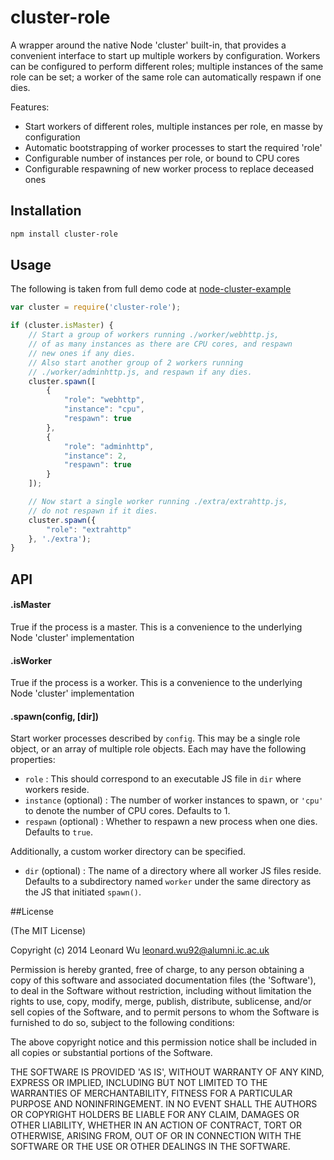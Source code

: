 # cluster-role

A wrapper around the native Node 'cluster' built-in, that provides a convenient interface to start up
multiple workers by configuration. Workers can be configured to perform different roles; multiple instances
of the same role can be set; a worker of the same role can automatically respawn if one dies.

Features:
* Start workers of different roles, multiple instances per role, en masse by configuration
* Automatic bootstrapping of worker processes to start the required 'role'
* Configurable number of instances per role, or bound to CPU cores
* Configurable respawning of new worker process to replace deceased ones


## Installation

```sh
npm install cluster-role
``` 

## Usage

The following is taken from full demo code at [node-cluster-example](https://github.com/leonardw/node-cluster-example)

```js
var cluster = require('cluster-role');

if (cluster.isMaster) {
    // Start a group of workers running ./worker/webhttp.js,
    // of as many instances as there are CPU cores, and respawn
    // new ones if any dies.
    // Also start another group of 2 workers running
    // ./worker/adminhttp.js, and respawn if any dies.
    cluster.spawn([
        {
            "role": "webhttp",
            "instance": "cpu",
            "respawn": true
        },
        {
            "role": "adminhttp",
            "instance": 2,
            "respawn": true
        }
    ]);

    // Now start a single worker running ./extra/extrahttp.js,
    // do not respawn if it dies.
    cluster.spawn({
        "role": "extrahttp"
    }, './extra');
}
```

## API

#### .isMaster
True if the process is a master. This is a convenience to the underlying Node 'cluster' implementation

#### .isWorker
True if the process is a worker. This is a convenience to the underlying Node 'cluster' implementation

#### .spawn(config, [dir])
Start worker processes described by `config`. This may be a single role object, or an array of multiple role objects.
Each may have the following properties: 

* `role` : This should correspond to an executable JS file in `dir` where workers reside.
* `instance` (optional) : The number of worker instances to spawn, or `'cpu'` to denote the number of CPU cores.
Defaults to 1.
* `respawn` (optional) : Whether to respawn a new process when one dies. Defaults to `true`.

Additionally, a custom worker directory can be specified.
* `dir` (optional) : The name of a directory where all worker JS files reside. Defaults to a subdirectory named `worker`
under the same directory as the JS that initiated `spawn()`.




##License

(The MIT License)

Copyright (c) 2014 Leonard Wu <leonard.wu92@alumni.ic.ac.uk>

Permission is hereby granted, free of charge, to any person obtaining a copy of this software and associated documentation files (the 'Software'), to deal in the Software without restriction, including without limitation the rights to use, copy, modify, merge, publish, distribute, sublicense, and/or sell copies of the Software, and to permit persons to whom the Software is furnished to do so, subject to the following conditions:

The above copyright notice and this permission notice shall be included in all copies or substantial portions of the Software.

THE SOFTWARE IS PROVIDED 'AS IS', WITHOUT WARRANTY OF ANY KIND, EXPRESS OR IMPLIED, INCLUDING BUT NOT LIMITED TO THE WARRANTIES OF MERCHANTABILITY, FITNESS FOR A PARTICULAR PURPOSE AND NONINFRINGEMENT. IN NO EVENT SHALL THE AUTHORS OR COPYRIGHT HOLDERS BE LIABLE FOR ANY CLAIM, DAMAGES OR OTHER LIABILITY, WHETHER IN AN ACTION OF CONTRACT, TORT OR OTHERWISE, ARISING FROM, OUT OF OR IN CONNECTION WITH THE SOFTWARE OR THE USE OR OTHER DEALINGS IN THE SOFTWARE.
